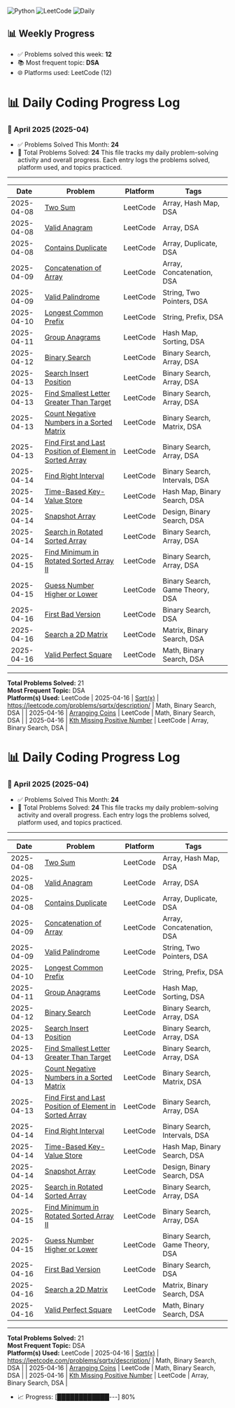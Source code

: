 
![Python](https://img.shields.io/badge/Python-3776AB?style=flat&logo=python&logoColor=white)
![LeetCode](https://img.shields.io/badge/LeetCode-FFA116?style=flat&logo=leetcode&logoColor=black)
![Daily](https://img.shields.io/badge/Daily%20Coding-Yes-brightgreen)

<!-- STATS-START -->
## 📊 Weekly Progress

- ✅ Problems solved this week: **12**
- 📚 Most frequent topic: **DSA**
- 🌐 Platforms used: LeetCode (12)
<!-- STATS-END -->

<!-- PROGRESS-START -->
# 📊 Daily Coding Progress Log


### 📅 April 2025 (2025-04)
- ✅ Problems Solved This Month: **24**
- 🎯 Total Problems Solved: **24**
This file tracks my daily problem-solving activity and overall progress. Each entry logs the problems solved, platform used, and topics practiced.

---

| Date       | Problem                                                                                           | Platform  | Tags                              |
|------------|---------------------------------------------------------------------------------------------------|-----------|-----------------------------------|
| 2025-04-08 | [Two Sum](./2025-04-08/two_sum.md)                                                                | LeetCode  | Array, Hash Map, DSA              |
| 2025-04-08 | [Valid Anagram](./2025-04-08/valid_anagram.md)                                                    | LeetCode  | Array, DSA                        |
| 2025-04-08 | [Contains Duplicate](./2025-04-08/contains_duplicate.md)                                          | LeetCode  | Array, Duplicate, DSA             |
| 2025-04-09 | [Concatenation of Array](./2025-04-09/concatenation_of_array.md)                                  | LeetCode  | Array, Concatenation, DSA         |
| 2025-04-09 | [Valid Palindrome](./2025-04-09/valid_palindrome.md)                                              | LeetCode  | String, Two Pointers, DSA         |
| 2025-04-10 | [Longest Common Prefix](./2025-04-10/longest_common_prefix.md)                                    | LeetCode  | String, Prefix, DSA               |
| 2025-04-11 | [Group Anagrams](./2025-04-11/group_anagrams.md)                                                  | LeetCode  | Hash Map, Sorting, DSA            |
| 2025-04-12 | [Binary Search](./2025-04-12/binary_search.md)                                                    | LeetCode  | Binary Search, Array, DSA         |
| 2025-04-13 | [Search Insert Position](./2025-04-13/search_insert_position.md)                                  | LeetCode  | Binary Search, Array, DSA         |
| 2025-04-13 | [Find Smallest Letter Greater Than Target](./2025-04-13/find_smallest_letter_greater_than_target.md) | LeetCode  | Binary Search, Array, DSA         |
| 2025-04-13 | [Count Negative Numbers in a Sorted Matrix](./2025-04-13/count_negative_numbers_in_a_sorted_matrix.md) | LeetCode  | Binary Search, Matrix, DSA        |
| 2025-04-13 | [Find First and Last Position of Element in Sorted Array](./2025-04-13/find_first_and_last_position_of_element_in_sorted_array.md) | LeetCode | Binary Search, Array, DSA         |
| 2025-04-14 | [Find Right Interval](./2025-04-14/find_right_interval.md)                                        | LeetCode  | Binary Search, Intervals, DSA     |
| 2025-04-14 | [Time-Based Key-Value Store](./2025-04-14/time-based_key-value_store.md)                          | LeetCode  | Hash Map, Binary Search, DSA      |
| 2025-04-14 | [Snapshot Array](./2025-04-14/snapshot_array.md)                                                  | LeetCode  | Design, Binary Search, DSA        |
| 2025-04-14 | [Search in Rotated Sorted Array](./2025-04-14/search_in_rotated_sorted_array.md)                  | LeetCode  | Binary Search, Array, DSA         |
| 2025-04-15 | [Find Minimum in Rotated Sorted Array II](./2025-04-15/find_minimum_in_rotated_sorted_array_ii.md) | LeetCode  | Binary Search, Array, DSA         |
| 2025-04-15 | [Guess Number Higher or Lower](./2025-04-15/guess_number_higher_or_lower.md)                      | LeetCode  | Binary Search, Game Theory, DSA   |
| 2025-04-16 | [First Bad Version](./2025-04-16/first_bad_version.md)                                            | LeetCode  | Binary Search, DSA                |
| 2025-04-16 | [Search a 2D Matrix](./2025-04-16/search_a_2d_matrix.md)                                           | LeetCode  | Matrix, Binary Search, DSA        |
| 2025-04-16 | [Valid Perfect Square](./2025-04-16/valid_perfect_square.md)                                      | LeetCode  | Math, Binary Search, DSA          |

---

**Total Problems Solved:** 21  
**Most Frequent Topic:** DSA  
**Platform(s) Used:** LeetCode
| 2025-04-16 | [Sqrt(x)](2025-04-16\sqrt(x).md) | https://leetcode.com/problems/sqrtx/description/ | Math, Binary Search, DSA |
| 2025-04-16 | [Arranging Coins](2025-04-16\arranging_coins.md) | LeetCode | Math, Binary Search, DSA |
| 2025-04-16 | [Kth Missing Positive Number](2025-04-16/kth_missing_positive_number.md) | LeetCode | Array, Binary Search, DSA |
<!-- PROGRESS-END -->

<!-- MONTHLY-START -->
# 📊 Daily Coding Progress Log


### 📅 April 2025 (2025-04)
- ✅ Problems Solved This Month: **24**
- 🎯 Total Problems Solved: **24**
This file tracks my daily problem-solving activity and overall progress. Each entry logs the problems solved, platform used, and topics practiced.

---

| Date       | Problem                                                                                           | Platform  | Tags                              |
|------------|---------------------------------------------------------------------------------------------------|-----------|-----------------------------------|
| 2025-04-08 | [Two Sum](./2025-04-08/two_sum.md)                                                                | LeetCode  | Array, Hash Map, DSA              |
| 2025-04-08 | [Valid Anagram](./2025-04-08/valid_anagram.md)                                                    | LeetCode  | Array, DSA                        |
| 2025-04-08 | [Contains Duplicate](./2025-04-08/contains_duplicate.md)                                          | LeetCode  | Array, Duplicate, DSA             |
| 2025-04-09 | [Concatenation of Array](./2025-04-09/concatenation_of_array.md)                                  | LeetCode  | Array, Concatenation, DSA         |
| 2025-04-09 | [Valid Palindrome](./2025-04-09/valid_palindrome.md)                                              | LeetCode  | String, Two Pointers, DSA         |
| 2025-04-10 | [Longest Common Prefix](./2025-04-10/longest_common_prefix.md)                                    | LeetCode  | String, Prefix, DSA               |
| 2025-04-11 | [Group Anagrams](./2025-04-11/group_anagrams.md)                                                  | LeetCode  | Hash Map, Sorting, DSA            |
| 2025-04-12 | [Binary Search](./2025-04-12/binary_search.md)                                                    | LeetCode  | Binary Search, Array, DSA         |
| 2025-04-13 | [Search Insert Position](./2025-04-13/search_insert_position.md)                                  | LeetCode  | Binary Search, Array, DSA         |
| 2025-04-13 | [Find Smallest Letter Greater Than Target](./2025-04-13/find_smallest_letter_greater_than_target.md) | LeetCode  | Binary Search, Array, DSA         |
| 2025-04-13 | [Count Negative Numbers in a Sorted Matrix](./2025-04-13/count_negative_numbers_in_a_sorted_matrix.md) | LeetCode  | Binary Search, Matrix, DSA        |
| 2025-04-13 | [Find First and Last Position of Element in Sorted Array](./2025-04-13/find_first_and_last_position_of_element_in_sorted_array.md) | LeetCode | Binary Search, Array, DSA         |
| 2025-04-14 | [Find Right Interval](./2025-04-14/find_right_interval.md)                                        | LeetCode  | Binary Search, Intervals, DSA     |
| 2025-04-14 | [Time-Based Key-Value Store](./2025-04-14/time-based_key-value_store.md)                          | LeetCode  | Hash Map, Binary Search, DSA      |
| 2025-04-14 | [Snapshot Array](./2025-04-14/snapshot_array.md)                                                  | LeetCode  | Design, Binary Search, DSA        |
| 2025-04-14 | [Search in Rotated Sorted Array](./2025-04-14/search_in_rotated_sorted_array.md)                  | LeetCode  | Binary Search, Array, DSA         |
| 2025-04-15 | [Find Minimum in Rotated Sorted Array II](./2025-04-15/find_minimum_in_rotated_sorted_array_ii.md) | LeetCode  | Binary Search, Array, DSA         |
| 2025-04-15 | [Guess Number Higher or Lower](./2025-04-15/guess_number_higher_or_lower.md)                      | LeetCode  | Binary Search, Game Theory, DSA   |
| 2025-04-16 | [First Bad Version](./2025-04-16/first_bad_version.md)                                            | LeetCode  | Binary Search, DSA                |
| 2025-04-16 | [Search a 2D Matrix](./2025-04-16/search_a_2d_matrix.md)                                           | LeetCode  | Matrix, Binary Search, DSA        |
| 2025-04-16 | [Valid Perfect Square](./2025-04-16/valid_perfect_square.md)                                      | LeetCode  | Math, Binary Search, DSA          |

---

**Total Problems Solved:** 21  
**Most Frequent Topic:** DSA  
**Platform(s) Used:** LeetCode
| 2025-04-16 | [Sqrt(x)](2025-04-16\sqrt(x).md) | https://leetcode.com/problems/sqrtx/description/ | Math, Binary Search, DSA |
| 2025-04-16 | [Arranging Coins](2025-04-16\arranging_coins.md) | LeetCode | Math, Binary Search, DSA |
| 2025-04-16 | [Kth Missing Positive Number](2025-04-16/kth_missing_positive_number.md) | LeetCode | Array, Binary Search, DSA |
- 📈 Progress: [████████████---] 80%
<!-- MONTHLY-END -->